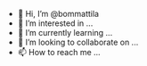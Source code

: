- 👋 Hi, I’m @bommattila
- 👀 I’m interested in ...
- 🌱 I’m currently learning ...
- 💞️ I’m looking to collaborate on ...
- 📫 How to reach me ...

<!---
bommattila/bommattila is a ✨ special ✨ repository because its `README.md` (this file) appears on your GitHub profile.
You can click the Preview link to take a look at your changes.
--->
